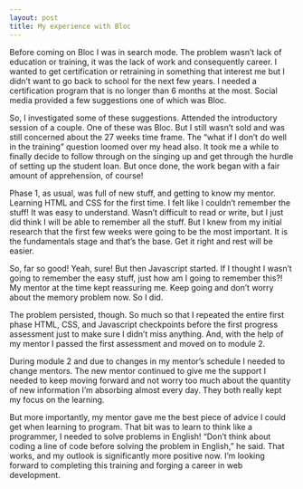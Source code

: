 ```yaml
---
layout: post
title: My experience with Bloc
---
```

Before coming on Bloc I was in search mode. The problem wasn’t lack of education or training, it was the lack of work and consequently career. I wanted to get certification or retraining in something that interest me but I didn’t want to go back to school for the next few years. I needed a certification program that is no longer than 6 months at the most. Social media provided a few suggestions one of which was Bloc.

So, I investigated some of these suggestions. Attended the introductory session of a couple. One of these was Bloc. But I still wasn’t sold and was still concerned about the 27 weeks time frame. The “what if I don’t do well in the training” question loomed over my head also. It took me a while to finally decide to follow through on the singing up and get through the hurdle of setting up the student loan. But once done, the work began with a fair amount of apprehension, of course!

Phase 1, as usual, was full of new stuff, and getting to know my mentor. Learning HTML and CSS for the first time. I felt like I couldn’t remember the stuff! It was easy to understand. Wasn’t difficult to read or write, but I just did think I will be able to remember all the stuff. But I knew from my initial research that the first few weeks were going to be the most important. It is the fundamentals stage and that’s the base. Get it right and rest will be easier.

So, far so good! Yeah, sure! But then Javascript started. If I thought I wasn’t going to remember the easy stuff, just how am I going to remember this?! My mentor at the time kept reassuring me. Keep going and don’t worry about the memory problem now. So I did.

The problem persisted, though. So much so that I repeated the entire first phase HTML, CSS, and Javascript checkpoints before the first progress assessment just to make sure I didn’t miss anything. And, with the help of my mentor I passed the first assessment and moved on to module 2.

During module 2 and due to changes in my mentor’s schedule I needed to change mentors. The new mentor continued to give me the support I needed to keep moving forward and not worry too much about the quantity of new information I’m absorbing almost every day. They both really kept my focus on the learning.

But more importantly, my mentor gave me the best piece of advice I could get when learning to program. That bit was to learn to think like a programmer, I needed to solve problems in English! “Don’t think about coding a line of code before solving the problem in English,” he said. That works, and my outlook is significantly more positive now. I’m looking forward to completing this training and forging a career in web development.